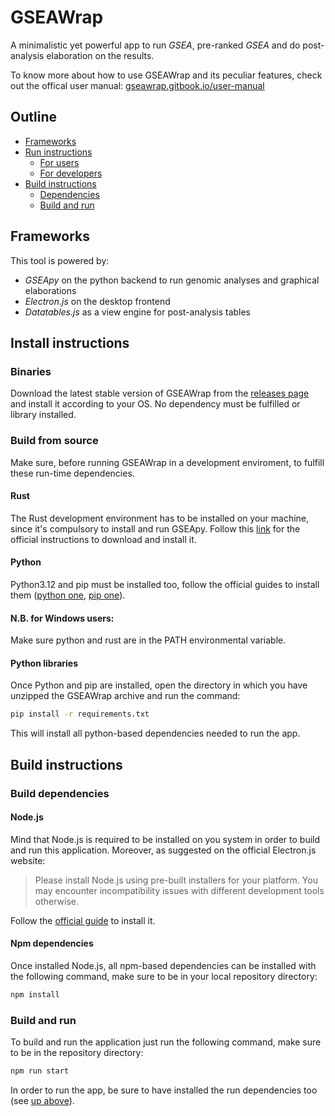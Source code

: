 # GSEAWrap

A minimalistic yet powerful app to run *GSEA*, pre-ranked *GSEA* and do post-analysis elaboration on the results.

To know more about how to use GSEAWrap and its peculiar features, check out the offical user manual: [gseawrap.gitbook.io/user-manual](https://gseawrap.gitbook.io/user-manual)

## Outline

- [Frameworks](#frameworks)
- [Run instructions](#run-instructions)
  - [For users](#for-users)
  - [For developers](#for-developers)
- [Build instructions](#build-instructions)
  - [Dependencies](#build-dependencies)
  - [Build and run](#build-and-run)

## Frameworks

This tool is powered by:

- *GSEApy* on the python backend to run genomic analyses and graphical elaborations
- *Electron.js* on the desktop frontend
- *Datatables.js* as a view engine for post-analysis tables

## Install instructions

### Binaries

Download the latest stable version of GSEAWrap from the [releases page](https://github.com/DEIB-GECO/GSEAWrap/releases) and 
install it according to your OS. No dependency must be fulfilled or library installed.

### Build from source

Make sure, before running GSEAWrap in a development enviroment, to fulfill these run-time dependencies.

#### Rust

The Rust development environment has to be installed on your machine, since it's compulsory to install and run GSEApy.
Follow this [link](https://www.rust-lang.org/tools/install) for the official instructions to download and install it.

#### Python

Python3.12 and pip must be installed too, follow the official guides to install them ([python one](https://www.python.org/downloads/), [pip one](https://pypi.org/project/pip/)).

#### N.B. for Windows users: 
Make sure python and rust are in the PATH environmental variable.

#### Python libraries

Once Python and pip are installed, open the directory in which you have unzipped the GSEAWrap archive and run the command:

```bash
pip install -r requirements.txt
```

This will install all python-based dependencies needed to run the app.

## Build instructions

### Build dependencies

#### Node.js

Mind that Node.js is required to be installed on you system in order to build and run this application.
Moreover, as suggested on the official Electron.js website:
> Please install Node.js using pre-built installers for your platform. You may encounter incompatibility issues with different development tools otherwise.
>
Follow the [official guide](https://nodejs.org/en/download) to install it.

#### Npm dependencies

Once installed Node.js, all npm-based dependencies can be installed with the following command, make sure to be in your local repository directory:

```bash
npm install
```

### Build and run

To build and run the application just run the following command, make sure to be in the repository directory:

```bash
npm run start
```

In order to run the app, be sure to have installed the run dependencies too (see [up above](#run-dependencies)).
